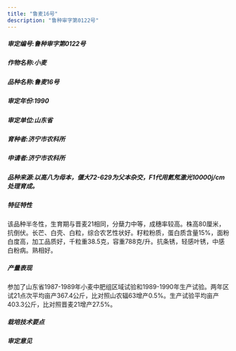 ```yaml
---
title: "鲁麦16号"
description: "鲁种审字第0122号"
---
```

##### 审定编号:鲁种审字第0122号

##### 作物名称:小麦

##### 品种名称:鲁麦16号

##### 审定年份:1990

##### 审定单位:山东省

##### 育种者:济宁市农科所

##### 申请者:济宁市农科所

##### 品种来源:以高八为母本，偃大72-629为父本杂交，F1代用氦氖激光10000j/cm处理育成。

##### 特征特性
该品种半冬性，生育期与晋麦21相同，分蘖力中等，成穗率较高。株高80厘米，抗倒伏。长芒、白壳、白粒，综合农艺性状好。籽粒粉质，蛋白质含量15%，面粉白度高，加工品质好，千粒重38.5克，容重788克/升。抗条锈，轻感叶锈，中感白粉病。熟相好。

##### 产量表现
参加了山东省1987-1989年小麦中肥组区域试验和1989-1990年生产试验。两年区试21点次平均亩产367.4公斤，比对照山农辐63增产0.5%。生产试验平均亩产403.3公斤，比对照晋麦21增产27.5%。

##### 栽培技术要点


##### 审定意见

